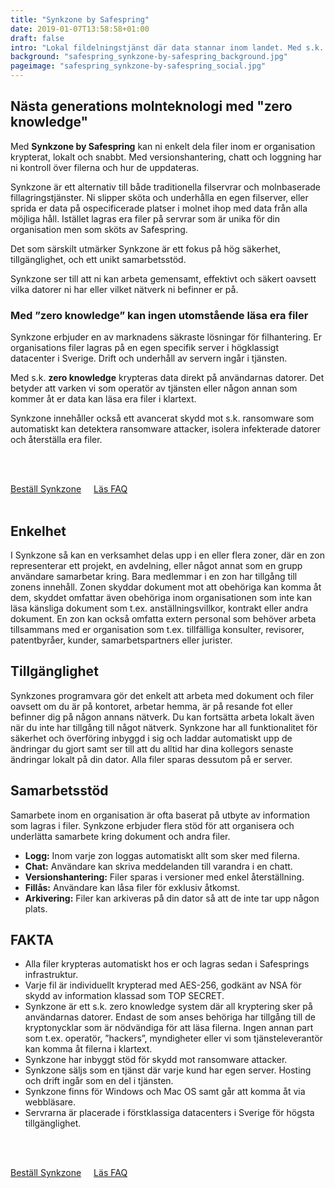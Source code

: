 ```yaml
---
title: "Synkzone by Safespring"
date: 2019-01-07T13:58:58+01:00
draft: false
intro: "Lokal fildelningstjänst där data stannar inom landet. Med s.k. zero knowledge kan varken vi som operatör av tjänsten eller någon annan läsa era filer."
background: "safespring_synkzone-by-safespring_background.jpg"
pageimage: "safespring_synkzone-by-safespring_social.jpg"
---
```

## Nästa generations molnteknologi med "zero knowledge"
Med **Synkzone by Safespring** kan ni enkelt dela filer inom er organisation krypterat, lokalt och snabbt. Med versionshantering, chatt och loggning har ni kontroll över filerna och hur de uppdateras.

Synkzone är ett alternativ till både traditionella filservrar och molnbaserade fillagringstjänster. Ni slipper sköta och underhålla en egen filserver, eller sprida er data på ospecificerade platser i molnet ihop med data från alla möjliga håll. Istället lagras era filer på servrar som är unika för din organisation men som sköts av Safespring.

Det som särskilt utmärker Synkzone är ett fokus på hög säkerhet, tillgänglighet, och ett unikt samarbetsstöd.

<p class="quote">Synkzone ser till att ni kan arbeta gemensamt, effektivt och säkert oavsett vilka datorer ni har eller vilket nätverk ni befinner er på.</p>

### Med ”zero knowledge” kan ingen utomstående läsa era filer
Synkzone erbjuder en av marknadens säkraste lösningar för filhantering. Er organisations filer lagras på en egen specifik server i högklassigt datacenter i Sverige. Drift och underhåll av servern ingår i tjänsten.

Med s.k. **zero knowledge** krypteras data direkt på användarnas datorer. Det betyder att varken vi som operatör av tjänsten eller någon annan som kommer åt er data kan läsa era filer i klartext.

Synkzone innehåller också ett avancerat skydd mot s.k. ransomware som automatiskt kan detektera ransomware attacker, isolera infekterade datorer och återställa era filer.

<br><br>
<div style="float:left; margin:0px 20px 20px 0px;"><a href="/tjanster/order-synkzone/" id="button">Beställ Synkzone</a></div><div style="float:left;"><a href="https://docs.safespring.com/synkzone/general-info/" id="text-button">Läs FAQ</a></div>
<br><br>

## Enkelhet
I Synkzone så kan en verksamhet delas upp i en eller flera zoner, där en zon representerar ett projekt, en avdelning, eller något annat som en grupp användare samarbetar kring. Bara medlemmar i en zon har tillgång till zonens innehåll. Zonen skyddar dokument mot att obehöriga kan komma åt dem, skyddet omfattar även obehöriga inom organisationen som inte kan läsa känsliga dokument som t.ex. anställningsvillkor, kontrakt eller andra dokument. En zon kan också omfatta extern personal som behöver arbeta tillsammans med er organisation som t.ex. tillfälliga konsulter, revisorer, patentbyråer, kunder, samarbetspartners eller jurister.

## Tillgänglighet
Synkzones programvara gör det enkelt att arbeta med dokument och filer oavsett om du är på kontoret, arbetar hemma, är på resande fot eller befinner dig på någon annans nätverk. Du kan fortsätta arbeta lokalt även när du inte har tillgång till något nätverk. Synkzone har all funktionalitet för säkerhet och överföring inbyggd i sig och laddar automatiskt upp de ändringar du gjort samt ser till att du alltid har dina kollegors senaste ändringar lokalt på din dator. Alla filer sparas dessutom på er server.

## Samarbetsstöd
Samarbete inom en organisation är ofta baserat på utbyte av information som lagras i filer. Synkzone erbjuder flera stöd för att organisera och underlätta samarbete kring dokument och andra filer.

- **Logg:** Inom varje zon loggas automatiskt allt som sker med filerna.
- **Chat:** Användare kan skriva meddelanden till varandra i en chatt.
- **Versionshantering:** Filer sparas i versioner med enkel återställning.
- **Fillås:** Användare kan låsa filer för exklusiv åtkomst.
- **Arkivering:** Filer kan arkiveras på din dator så att de inte tar upp någon plats.

## FAKTA
- Alla filer krypteras automatiskt hos er och lagras sedan i Safesprings infrastruktur.
- Varje fil är individuellt krypterad med AES-256, godkänt av NSA för skydd av information klassad som TOP SECRET.
- Synkzone är ett s.k. zero knowledge system där all kryptering sker på användarnas datorer. Endast de som anses behöriga har tillgång till de kryptonycklar som är nödvändiga för att läsa filerna. Ingen annan part som t.ex. operatör, ”hackers”, myndigheter eller vi som tjänsteleverantör kan komma åt filerna i klartext.
- Synkzone har inbyggt stöd för skydd mot ransomware attacker.
- Synkzone säljs som en tjänst där varje kund har egen server. Hosting och drift ingår som en del i tjänsten.
- Synkzone finns för Windows och Mac OS samt går att komma åt via webbläsare.
- Servrarna är placerade i förstklassiga datacenters i Sverige för högsta tillgänglighet.

<br><br>
<div style="float:left; margin:0px 20px 20px 0px;"><a href="/tjanster/order-synkzone/" id="button">Beställ Synkzone</a></div><div style="float:left;"><a href="https://docs.safespring.com/synkzone/general-info/" id="text-button">Läs FAQ</a></div>
<br><br>
